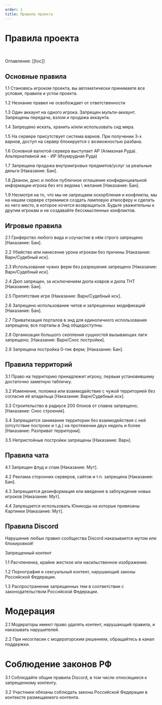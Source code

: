 ```yaml
---
order: 1
title: Правила проекта
---
```


# Правила проекта
<br>

Оглавление:
[[toc]]

## Основные правила

1.1 Становясь игроком проекта, вы автоматически принимаете все условия, правила и устои проекта.

1.2 Незнание правил не освобождает от ответственности

1.3 Один аккаунт на одного игрока. Запрещен мульти-аккаунт. Запрещены передача, взлом и продажа аккаунта.

1.4 Запрещено искать, хранить и/или использовать сид мира.

1.5 На сервере присутствует система варнов. При получении 3-х варнов, доступ на сервер блокируется с возможностью разбана.

1.6 Основной валютой сервера выступает АР (Алмазная Руда). Альтернативной же - ИР (Изумрудная Руда)

1.7 Запрещена продажа внутриигровых предметов/услуг за реальные деньги
[Наказание: Бан].

1.8 Деанон, докс и любое публичное оглашение конфиденциальной информации игрока без его ведома \ желания
[Наказание: Бан].

1.9 Несмотря на то, что мы не запрещаем оскорбления и конфликты, мы на нашем сервере стремимся создать ламповую атмосферу и сделать из него место, в которое хочется возвращаться. Будьте уважительны к другим игрокам и не создавайте бессмысленных конфликтов.


## Игровые правила
2.1 Гриферство любого вида и соучастие в нём строго запрещено
[Наказание: Бан].

2.2 Убийство или нанесение урона игрокам без причины
[Наказание: Варн/Судебный иск].

2.3 Использование чужих ферм без разрешения запрещено
[Наказание: Варн/Судебный иск].

2.4 Дюп запрещен, за исключением дюпа ковров и дюпа ТНТ
[Наказание: Бан].

2.5 Препятствие игре [Наказание: Варн/Судебный иск].

2.6 Запрещено использование читов и запрещенных модификаций
[Наказание: Бан].

2.7 Приватизация порталов в энд для единоличного использования запрещена; все порталы в Энд общедоступны.

2.8 Организация большого скопления сущностей вызывающих лаги запрещено; [Наказание: Варн/Снос постройки].

2.9 Запрещена постройка 0-тик ферм; [Наказание: Бан].


## Правила территорий
3.1 Право на территорию принадлежит игроку, первым установившему достаточно заметную табличку.

3.2 Изменение, поломка или взаимодействие с чужой территорией без согласия её владельца
[Наказание: Варн/Судебный иск].

3.3 Строительство в радиусе 200 блоков от спавна запрещено;
[Наказание: Снос строения].

3.4 Запрещается занимание территории без взаимодействия с ней (отсутствие построек и т.д.) на протяжении двух недель и более
[Наказание: Разприват территории].

3.5 Непристойные постройки запрещены [Наказание: Варн].


## Правила чата
4.1 Запрещен флуд и спам [Наказание: Мут].

4.2 Реклама сторонних серверов, сайтов и т.п. запрещена [Наказание: Бан].

4.3 Запрещается дезинформация или введение в заблуждение новых игроков [Наказание: Мут].

4.4 Запрещается использовать Юникоды на которые привязаны Картинки [Наказание: Мут].


## Правила Discord
Нарушение любых правил сообщества Discord наказывается мутом или блокировкой!

Запрещенный контент

1.1 Расчлененка, крайне жесткое или насильственное изображение.

1.2 Порнография и сексуальный контент, нарушающий законы Российской Федерации.

1.3 Распространение запрещенных тем в соответствии с законодательством Российской Федерации.


# Модерация
2.1 Модераторы имеют право удалять контент, нарушающий правила, и наказывать нарушителей.

2.2 При несогласии с модераторским решением, обращайтесь в канал поддержки.


# Соблюдение законов РФ

3.1 Соблюдайте общие правила Discord, в том числе относящиеся к запрещенному контенту.

3.2 Участники обязаны соблюдать законы Российской Федерации в контексте размещаемого контента.